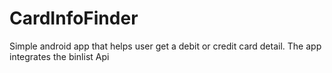 # CardInfoFinder
Simple android app that helps user get a debit or credit card detail. The app integrates the binlist Api
